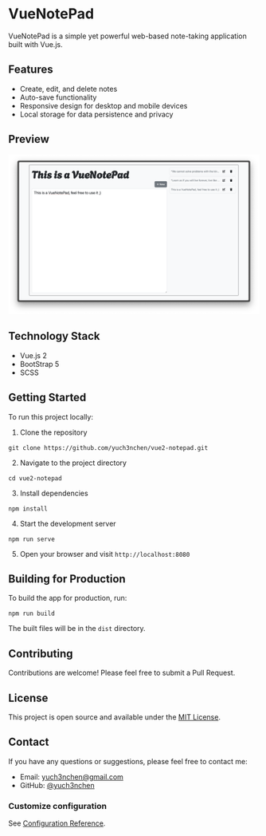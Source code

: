 # VueNotePad

VueNotePad is a simple yet powerful web-based note-taking application built with Vue.js.

## Features

- Create, edit, and delete notes
- Auto-save functionality
- Responsive design for desktop and mobile devices
- Local storage for data persistence and privacy

## Preview

<img src="screenshots/app-screenshot.png" alt="VueNotePad Screenshot" width="600"/>

## Technology Stack

- Vue.js 2
- BootStrap 5
- SCSS

## Getting Started

To run this project locally:

1. Clone the repository

```
git clone https://github.com/yuch3nchen/vue2-notepad.git
```

2. Navigate to the project directory

```
cd vue2-notepad
```

3. Install dependencies

```
npm install
```

4. Start the development server

```
npm run serve
```

5. Open your browser and visit `http://localhost:8080`

## Building for Production

To build the app for production, run:

```
npm run build
```

The built files will be in the `dist` directory.

## Contributing

Contributions are welcome! Please feel free to submit a Pull Request.

## License

This project is open source and available under the [MIT License](LICENSE).

## Contact

If you have any questions or suggestions, please feel free to contact me:

- Email: yuch3nchen@gmail.com
- GitHub: [@yuch3nchen](https://github.com/yuch3nchen)

### Customize configuration

See [Configuration Reference](https://cli.vuejs.org/config/).
